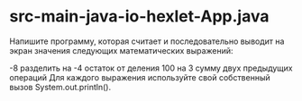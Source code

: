 # src-main-java-io-hexlet-App.java
Напишите программу, которая считает и последовательно выводит на экран значения следующих математических выражений:

-8 разделить на -4
остаток от деления 100 на 3
сумму двух предыдущих операций
Для каждого выражения используйте свой собственный вызов System.out.println().
